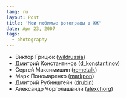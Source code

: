 ```yaml
---
lang: ru
layout: Post
title: 'Мои любимые фотографы в ЖЖ'
date: Apr 23, 2007
tags:
  - photography
---
```


- Виктор Грицюк ([wildrussia](http://wildrussia.livejournal.com/))
- Дмитрий Константинов ([d_konstantinov](http://d-konstantinov.livejournal.com/))
- Сергей Максимишин ([remetalk](http://remetalk.livejournal.com/))
- Марк Пономаренко ([markpon](http://markpon.livejournal.com/))
- Дмитрий Рубинштейн ([drubin](http://drubin.livejournal.com/))
- Александр Чорголашвили ([alexchorg](http://alexchorg.livejournal.com/))
